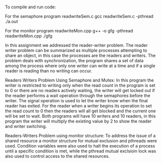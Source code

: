 To compile and run code:

For the semaphore program readwriteSem.c
gcc readwriteSem.c -pthread
./a.out

For the monitor program readwriteMon.cpp
g++ -o gfg -pthread readwriteMon.cpp
./gfg


In this assignment we addressed the reader-writer problem. The reader writer problem can be summarized as multiple processes attempting to share an object, in this case the processes are the readers and writers. The problem deals with synchronization, the program shares a set of data among the process where only one writer can write at a time and if a single reader is reading than no writing can occur. 

Readers Writers Problem Using Semaphore and Mutex:
In this program the writer is restricted to writing only when the read count in the program is set to 0 or there are no readers actively waiting, the writer will get locked out if the reader performs a wait operation through the semaphores before the writer. The signal operation is used to let the writer know when the final reader has exited. For the reader when a writer begins its operation to set the read count to 0 then the readers will all get blocked and the current one will be set to wait. Both programs will have 10 writers and 10 readers, in this program the writer will multiply the existing value by 2 to show the reader and writer switching. 

Readers-Writers Problem using monitor structure:
To address the issue of a shared resource a monitor structure for mutual exclusion and pthreads were used. Condition variables were also used to halt the execution of a process until a specific condition is met, while the pthread mutual exclsioin lock was also used to control access to the shared resources. 

